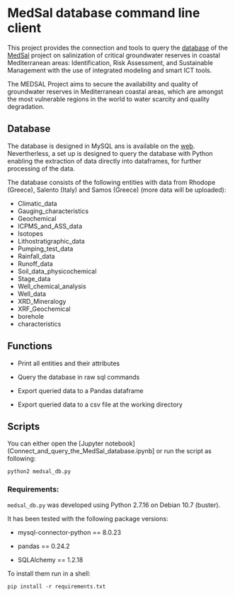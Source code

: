 # MedSal database command line client

This project provides the connection and tools to query the [database](https://www.uhydro.de/medsaldba/) of the [MedSal](https://medsal.eu/) project on salinization of critical groundwater reserves in coastal Mediterranean areas: Identification, Risk Assessment, and Sustainable Management with the use of integrated modeling and smart ICT tools.

The MEDSAL Project aims to secure the availability and quality of groundwater reserves in Mediterranean coastal areas, which are amongst the most vulnerable regions in the world to water scarcity and quality degradation. 

## Database

The database is designed in MySQL ans is available on the [web](https://www.uhydro.de/medsaldba/). Nevertherless, a set up is designed to query the database with Python enabling the extraction of data directly into dataframes, for further processing of the data.

The database consists of the following entities with data from Rhodope (Greece), Salento (Italy) and Samos (Greece) (more data will be uploaded):

* Climatic_data
* Gauging_characteristics
* Geochemical
* ICPMS_and_ASS_data
* Isotopes
* Lithostratigraphic_data
* Pumping_test_data
* Rainfall_data
* Runoff_data
* Soil_data_physicochemical
* Stage_data
* Well_chemical_analysis
* Well_data
* XRD_Mineralogy
* XRF_Geochemical
* borehole
* characteristics

## Functions

* Print all entities and their attributes

* Query the database in raw sql commands 

* Export queried data to a Pandas dataframe

* Export queried data to a csv file at the working directory

## Scripts


You can either open the [Jupyter notebook](Connect_and_query_the_MedSal_database.ipynb] or run the script as following:

```
python2 medsal_db.py
```

### Requirements:

`medsal_db.py` was developed using Python 2.7.16 on Debian 10.7 (buster).

It has been tested with the following package versions:

* mysql-connector-python == 8.0.23

* pandas == 0.24.2   

* SQLAlchemy == 1.2.18

To install them run in a shell:

```
pip install -r requirements.txt
```




